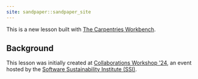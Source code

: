 ```yaml
---
site: sandpaper::sandpaper_site
---
```


This is a new lesson built with [The Carpentries Workbench][workbench]. 

## Background

This lesson was initially created at 
[Collaborations Workshop '24](https://www.software.ac.uk/workshop/collaborations-workshop-2024-cw24), 
an event hosted by the [Software Sustainability Institute (SSI)](https://www.software.ac.uk/).

[workbench]: https://carpentries.github.io/sandpaper-docs

